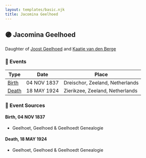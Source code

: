 ```yaml
---
layout: templates/basic.njk
title: Jacomina Geelhoed
---
```

## 🟣 Jacomina Geelhoed

Daughter of [Joost Geelhoed](/people/7/72031888) and [Kaatje van den Berge](/people/3/32271874)

### 📆 Events

Type | Date | Place
------ | ------ | ------
[Birth](#event-c782cae6-bc17-480d-82c1-fdb9f5b20766) | 04 NOV 1837 | Dreischor, Zeeland, Netherlands
[Death](#event-a5ab5eeb-fea0-4021-b6fc-c1cf0c65a470) | 18 MAY 1924 | Zierikzee, Zeeland, Netherlands

### 📰 Event Sources

#### <a id="event-c782cae6-bc17-480d-82c1-fdb9f5b20766"></a> Birth, 04 NOV 1837
* Geelhoet, Geelhoed & Geelhoedt Genealogie

#### <a id="event-a5ab5eeb-fea0-4021-b6fc-c1cf0c65a470"></a> Death, 18 MAY 1924
* Geelhoet, Geelhoed & Geelhoedt Genealogie